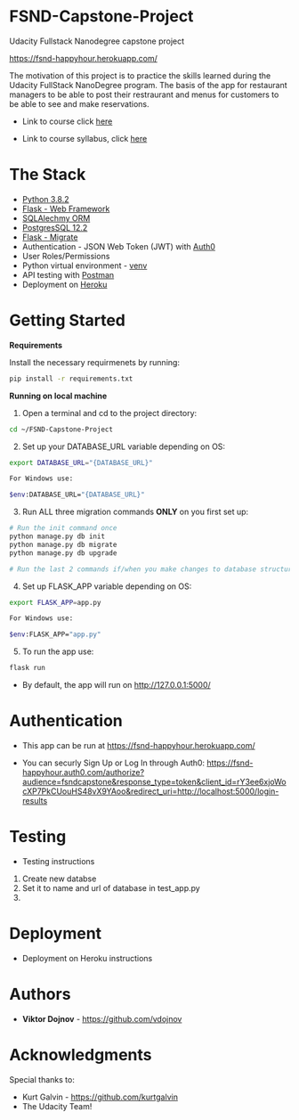 # FSND-Capstone-Project
Udacity Fullstack Nanodegree capstone project

https://fsnd-happyhour.herokuapp.com/
 
The motivation of this project is to practice the skills learned during the Udacity FullStack NanoDegree program. The basis of the app for restaurant managers to be able to post their restraurant and menus for customers to be able to see and make reservations.  

* Link to course click [here](https://www.udacity.com/course/full-stack-web-developer-nanodegree--nd0044)

* Link to course syllabus, click [here](https://bertelsmann-university.com/fileadmin/user_upload/Full_Stack_ND_Syllabus.pdf) 

# The Stack
* [Python 3.8.2](https://www.python.org/downloads/release/python-382/)  
* [Flask - Web Framework](https://flask.palletsprojects.com/en/1.1.x/)
* [SQLAlechmy ORM](https://flask-sqlalchemy.palletsprojects.com/en/2.x/)
* [PostgresSQL 12.2](https://www.postgresql.org/docs/12/release-12-2.html) 
* [Flask - Migrate](https://flask-migrate.readthedocs.io/en/latest/)
* Authentication - JSON Web Token (JWT) with [Auth0](auth0.com)
* User Roles/Permissions
* Python virtual environment - [venv](https://packaging.python.org/guides/installing-using-pip-and-virtual-environments/)
* API testing with [Postman](https://www.postman.com/)
* Deployment on [Heroku](https://heroku.com/)

# Getting Started
**Requirements**

Install the necessary requirmenets by running:

``` bash
pip install -r requirements.txt
```

**Running on local machine**
1. Open a terminal and cd to the project directory:
``` bash
cd ~/FSND-Capstone-Project
```
2. Set up your DATABASE_URL variable depending on OS:

``` bash
export DATABASE_URL="{DATABASE_URL}"

For Windows use:

$env:DATABASE_URL="{DATABASE_URL}"
```

3. Run ALL three migration commands **ONLY** on you first set up:

``` bash
# Run the init command once
python manage.py db init
python manage.py db migrate
python manage.py db upgrade

# Run the last 2 commands if/when you make changes to database structure
```

4. Set up FLASK_APP variable depending on OS:
``` bash
export FLASK_APP=app.py

For Windows use:

$env:FLASK_APP="app.py"
```

5. To run the app use:
``` bash
flask run
```
* By default, the app will run on http://127.0.0.1:5000/ 

# Authentication 
 * This app can be run at https://fsnd-happyhour.herokuapp.com/

 * You can securly Sign Up or Log In through Auth0: https://fsnd-happyhour.auth0.com/authorize?audience=fsndcapstone&response_type=token&client_id=rY3ee6xjoWocXP7PkCUouHS48vX9YAoo&redirect_uri=http://localhost:5000/login-results


# Testing
* Testing instructions
1. Create new databse
2. Set it to name and url of database in test_app.py
3. 

# Deployment
* Deployment on Heroku instructions

# Authors
* **Viktor Dojnov** - https://github.com/vdojnov

# Acknowledgments
Special thanks to:
* Kurt Galvin - https://github.com/kurtgalvin
* The Udacity Team!
